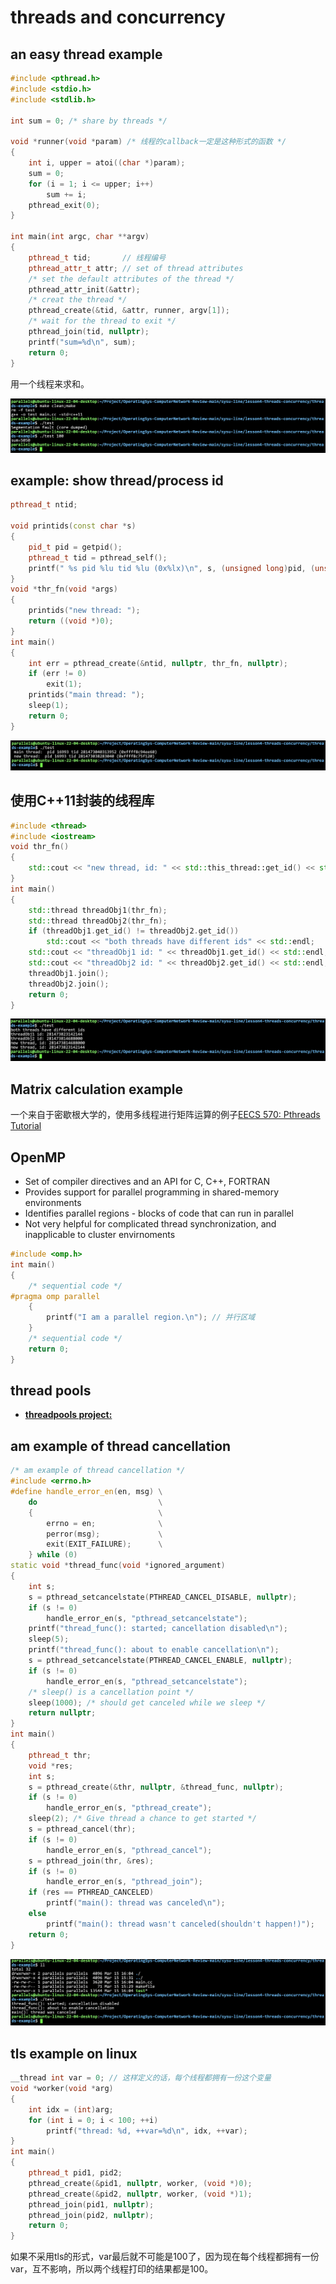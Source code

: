 
# threads and concurrency

## an easy thread example

```cpp
#include <pthread.h>
#include <stdio.h>
#include <stdlib.h>

int sum = 0; /* share by threads */

void *runner(void *param) /* 线程的callback一定是这种形式的函数 */
{
    int i, upper = atoi((char *)param);
    sum = 0;
    for (i = 1; i <= upper; i++)
        sum += i;
    pthread_exit(0);
}

int main(int argc, char **argv)
{
    pthread_t tid;       // 线程编号
    pthread_attr_t attr; // set of thread attributes
    /* set the default attributes of the thread */
    pthread_attr_init(&attr);
    /* creat the thread */
    pthread_create(&tid, &attr, runner, argv[1]);
    /* wait for the thread to exit */
    pthread_join(tid, nullptr);
    printf("sum=%d\n", sum);
    return 0;
}
```
用一个线程来求和。

![](./assets/5.png)

## example: show thread/process id

```cpp
pthread_t ntid;

void printids(const char *s)
{
    pid_t pid = getpid();
    pthread_t tid = pthread_self();
    printf(" %s pid %lu tid %lu (0x%lx)\n", s, (unsigned long)pid, (unsigned long)tid, (unsigned long)tid);
}
void *thr_fn(void *args)
{
    printids("new thread: ");
    return ((void *)0);
}
int main()
{
    int err = pthread_create(&ntid, nullptr, thr_fn, nullptr);
    if (err != 0)
        exit(1);
    printids("main thread: ");
    sleep(1);
    return 0;
}
```

![](./assets/6.png)

## 使用C++11封装的线程库

```cpp
#include <thread>
#include <iostream>
void thr_fn()
{
    std::cout << "new thread, id: " << std::this_thread::get_id() << std::endl;
}
int main()
{
    std::thread threadObj1(thr_fn);
    std::thread threadObj2(thr_fn);
    if (threadObj1.get_id() != threadObj2.get_id())
        std::cout << "both threads have different ids" << std::endl;
    std::cout << "threadObj1 id: " << threadObj1.get_id() << std::endl;
    std::cout << "threadObj2 id: " << threadObj2.get_id() << std::endl;
    threadObj1.join();
    threadObj2.join();
    return 0;
}
```

![](./assets/7.png)

## Matrix calculation example

一个来自于密歇根大学的，使用多线程进行矩阵运算的例子[EECS 570: Pthreads Tutorial](https://www.eecs.umich.edu/courses/eecs570/discussions/w22/pthreads.html)

## OpenMP

- Set of compiler directives and an API for C, C++, FORTRAN
- Provides support for parallel programming in shared-memory environments
- Identifies parallel regions - blocks of code that can run in parallel
- Not very helpful for complicated thread synchronization, and inapplicable to cluster envirnoments

```cpp
#include <omp.h>
int main()
{
    /* sequential code */
#pragma omp parallel
    {
        printf("I am a parallel region.\n"); // 并行区域
    }
    /* sequential code */
    return 0;
}
```

## thread pools

- **[threadpools project:](../../main-line/Unit9/ThreadPool/)**

## am example of thread cancellation

```cpp
/* am example of thread cancellation */
#include <errno.h>
#define handle_error_en(en, msg) \
    do                           \
    {                            \
        errno = en;              \
        perror(msg);             \
        exit(EXIT_FAILURE);      \
    } while (0)
static void *thread_func(void *ignored_argument)
{
    int s;
    s = pthread_setcancelstate(PTHREAD_CANCEL_DISABLE, nullptr);
    if (s != 0)
        handle_error_en(s, "pthread_setcancelstate");
    printf("thread_func(): started; cancellation disabled\n");
    sleep(5);
    printf("thread_func(): about to enable cancellation\n");
    s = pthread_setcancelstate(PTHREAD_CANCEL_ENABLE, nullptr);
    if (s != 0)
        handle_error_en(s, "pthread_setcancelstate");
    /* sleep() is a cancellation point */
    sleep(1000); /* should get canceled while we sleep */
    return nullptr;
}
int main()
{
    pthread_t thr;
    void *res;
    int s;
    s = pthread_create(&thr, nullptr, &thread_func, nullptr);
    if (s != 0)
        handle_error_en(s, "pthread_create");
    sleep(2); /* Give thread a chance to get started */
    s = pthread_cancel(thr);
    if (s != 0)
        handle_error_en(s, "pthread_cancel");
    s = pthread_join(thr, &res);
    if (s != 0)
        handle_error_en(s, "pthread_join");
    if (res == PTHREAD_CANCELED)
        printf("main(): thread was canceled\n");
    else
        printf("main(): thread wasn't canceled(shouldn't happen!)");
    return 0;
}
```

![](./assets/8.png)

## tls example on linux

```cpp
__thread int var = 0; // 这样定义的话，每个线程都拥有一份这个变量
void *worker(void *arg)
{
    int idx = (int)arg;
    for (int i = 0; i < 100; ++i)
        printf("thread: %d, ++var=%d\n", idx, ++var);
}
int main()
{
    pthread_t pid1, pid2;
    pthread_create(&pid1, nullptr, worker, (void *)0);
    pthread_create(&pid2, nullptr, worker, (void *)1);
    pthread_join(pid1, nullptr);
    pthread_join(pid2, nullptr);
    return 0;
}
```
如果不采用tls的形式，var最后就不可能是100了，因为现在每个线程都拥有一份var，互不影响，所以两个线程打印的结果都是100。